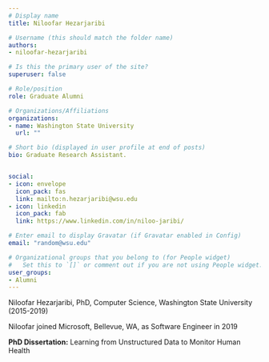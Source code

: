 ```yaml
---
# Display name
title: Niloofar Hezarjaribi

# Username (this should match the folder name)
authors:
- niloofar-hezarjaribi

# Is this the primary user of the site?
superuser: false

# Role/position
role: Graduate Alumni

# Organizations/Affiliations
organizations:
- name: Washington State University
  url: ""

# Short bio (displayed in user profile at end of posts)
bio: Graduate Research Assistant.


social:
- icon: envelope
  icon_pack: fas
  link: mailto:n.hezarjaribi@wsu.edu
- icon: linkedin
  icon_pack: fab
  link: https://www.linkedin.com/in/niloo-jaribi/

# Enter email to display Gravatar (if Gravatar enabled in Config)
email: "random@wsu.edu"

# Organizational groups that you belong to (for People widget)
#   Set this to `[]` or comment out if you are not using People widget.
user_groups:
- Alumni
---
```

Niloofar Hezarjaribi, PhD, Computer Science, Washington State University (2015-2019)

Niloofar joined Microsoft, Bellevue, WA, as Software Engineer in 2019

<strong>PhD Dissertation:</strong> Learning from Unstructured Data to Monitor Human Health
